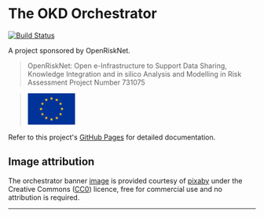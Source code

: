 # The OKD Orchestrator

[![Build Status](https://travis-ci.org/InformaticsMatters/okd-orchestrator.svg?branch=master)](https://travis-ci.org/InformaticsMatters/okd-orchestrator)

A project sponsored by OpenRiskNet.

>   OpenRiskNet: Open e-Infrastructure to Support Data Sharing,
    Knowledge Integration and in silico Analysis and Modelling in Risk Assessment
    Project Number 731075
    
>   ![](docs/images/eu-96x64.png)

Refer to this project's [GitHub Pages] for detailed documentation.

## Image attribution

The orchestrator banner [image] is provided courtesy of [pixaby] under the
Creative Commons ([CC0]) licence, free for commercial use and no
attribution is required.

---

[cc0]: https://creativecommons.org/publicdomain/zero/1.0/deed.en
[github pages]: https://docs.informaticsmatters.com/build/html/index.html
[image]: https://pixabay.com/en/vintage-retro-silhouette-black-1318361/
[pixaby]: https://pixabay.com
